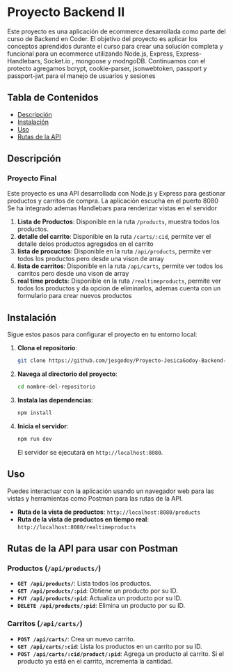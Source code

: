 # Proyecto Backend II

Este proyecto es una aplicación de ecommerce desarrollada como parte del curso de Backend en Coder. El objetivo del proyecto es aplicar los conceptos aprendidos durante el curso para crear una solución completa y funcional para un ecommerce utilizando Node.js, Express, Express-Handlebars, Socket.io , mongoose y modngoDB.
Continuamos con el protecto agregamos bcrypt, cookie-parser, jsonwebtoken, passport  y passport-jwt  para el manejo de usuarios y sesiones

## Tabla de Contenidos

- [Descripción](#descripción)
- [Instalación](#instalación)
- [Uso](#uso)
- [Rutas de la API](#rutas-de-la-api)

## Descripción

### Proyecto Final

Este proyecto es una API desarrollada con Node.js y Express para gestionar productos y carritos de compra. La aplicación escucha en el puerto 8080 
Se ha integrado ademas  Handlebars para renderizar vistas en el servidor

1. **Lista de Productos**: Disponible en la ruta `/products`, muestra todos los productos.
2. **detalle del carrito**: Disponible en la ruta `/carts/:cid`, permite ver el detalle delos productos agregados en el carrito
3. **lista de procuctos**: Disponible en la ruta `/api/products`, permite ver todos los productos pero desde una vison de array
4. **lista de carritos**: Disponible en la ruta `/api/carts`, permite ver todos los carritos pero desde una vison de array
5. **real time prodcts**: Disponible en la ruta `/realtimeproducts`, permite ver todos los productos y da opcion de eliminarlos, ademas cuenta con un formulario para crear nuevos productos


## Instalación

Sigue estos pasos para configurar el proyecto en tu entorno local:

1. **Clona el repositorio**:
    ```bash
    git clone https://github.com/jesgodoy/Proyecto-JesicaGodoy-Backend-II.git
    ```

2. **Navega al directorio del proyecto**:
    ```bash
    cd nombre-del-repositorio
    ```

3. **Instala las dependencias**:
    ```bash
    npm install
    ```

4. **Inicia el servidor**:
    ```bash
    npm run dev
    ```

   El servidor se ejecutará en `http://localhost:8080`.

## Uso
Puedes interactuar con la aplicación usando un navegador web para las vistas y herramientas como Postman para las rutas de la API.

- **Ruta de la vista de productos**: `http://localhost:8080/products`
- **Ruta de la vista de productos en tiempo real**: `http://localhost:8080/realtimeproducts` 

## Rutas de la API para usar con Postman

### Productos (`/api/products/`)

- **`GET /api/products/`**: Lista todos los productos.
- **`GET /api/products/:pid`**: Obtiene un producto por su ID. 
- **`PUT /api/products/:pid`**: Actualiza un producto por su ID. 
- **`DELETE /api/products/:pid`**: Elimina un producto por su ID.

### Carritos (`/api/carts/`)

- **`POST /api/carts/`**: Crea un nuevo carrito.
- **`GET /api/carts/:cid`**: Lista los productos en un carrito por su ID.
- **`POST /api/carts/:cid/product/:pid`**: Agrega un producto al carrito. Si el producto ya está en el carrito, incrementa la cantidad.


